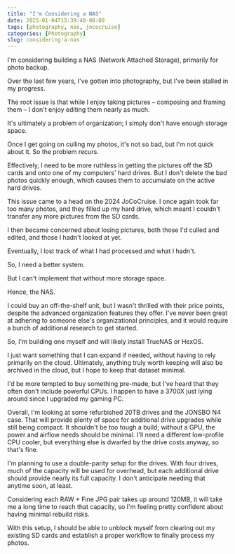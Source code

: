 ```yaml
---
title: "I'm Considering a NAS"
date: 2025-01-04T15:39:40-08:00
tags: [photography, nas, jococruise]
categories: [Photography]
slug: considering-a-nas
---
```

I'm considering building a NAS (Network Attached Storage), primarily for photo
backup.

<!--more-->

Over the last few years, I've gotten into photography, but I've been stalled in
my progress.

The root issue is that while I enjoy taking pictures – composing and framing
them – I don't enjoy editing them nearly as much.

It's ultimately a problem of organization; I simply don't have enough storage
space.

Once I get going on culling my photos, it's not so bad, but I'm not quick about
it. So the problem recurs.

Effectively, I need to be more ruthless in getting the pictures off the SD cards
and onto one of my computers' hard drives. But I don't delete the bad photos
quickly enough, which causes them to accumulate on the active hard drives.

This issue came to a head on the 2024 JoCoCruise. I once again took far too many
photos, and they filled up my hard drive, which meant I couldn't transfer any
more pictures from the SD cards.

I then became concerned about losing pictures, both those I'd culled and edited,
 and those I hadn't looked at yet.

Eventually, I lost track of what I had processed and what I hadn't.

So, I need a better system.

But I can't implement that without more storage space.

Hence, the NAS.

I could buy an off-the-shelf unit, but I wasn't thrilled with their price
points, despite the advanced organization features they offer. I've never been
great at adhering to someone else's organizational principles, and it would
require a bunch of additional research to get started.

So, I'm building one myself and will likely install TrueNAS or HexOS.

I just want something that I can expand if needed, without having to rely
primarily on the cloud. Ultimately, anything truly worth keeping will also be
archived in the cloud, but I hope to keep that dataset minimal.

I'd be more tempted to buy something pre-made, but I've heard that they often
don't include powerful CPUs. I happen to have a 3700X just lying around since
I upgraded my gaming PC.

Overall, I'm looking at some refurbished 20TB drives and the JONSBO N4 case.
That will provide plenty of space for additional drive upgrades while still
being compact. It shouldn't be too tough a build; without a GPU, the power and
airflow needs should be minimal. I'll need a different low-profile CPU cooler,
but everything else is dwarfed by the drive costs anyway, so that's fine.

I'm planning to use a double-parity setup for the drives. With four drives,
much of the capacity will be used for overhead, but each additional drive should
provide nearly its full capacity. I don't anticipate needing that anytime soon,
at least.

Considering each RAW + Fine JPG pair takes up around 120MB, it will take me a
long time to reach that capacity, so I'm feeling pretty confident about having
minimal rebuild risks.

With this setup, I should be able to unblock myself from clearing out my
existing SD cards and establish a proper workflow to finally process my photos.
